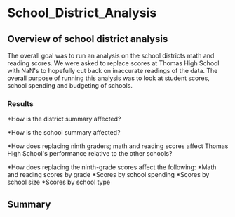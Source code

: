 # School_District_Analysis

## Overview of school district analysis
The overall goal was to run an analysis on the school districts math and reading scores. We were asked to replace scores at Thomas High School with NaN's to hopefully cut back on inaccurate readings of the data. The overall purpose of running this analysis was to look at student scores, school spending and budgeting of schools.
### Results
*How is the district summary affected?

*How is the school summary affected?

*How does replacing ninth graders; math and reading scores affect Thomas High School's performance relative to the other schools?

*How does replacing the ninth-grade scores affect the following:
 *Math and reading scores by grade
 *Scores by school spending
 *Scores by school size
 *Scores by school type

## Summary
